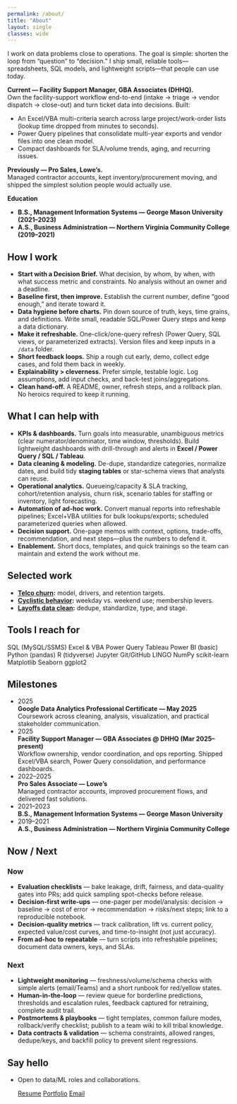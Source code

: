 ```yaml
---
permalink: /about/
title: "About"
layout: single
classes: wide
---
```


I work on data problems close to operations. The goal is simple: shorten the loop from “question” to “decision.” I ship small, reliable tools—spreadsheets, SQL models, and lightweight scripts—that people can use today.

**Current — Facility Support Manager, GBA Associates (DHHQ).**  
Own the facility-support workflow end-to-end (intake → triage → vendor dispatch → close-out) and turn ticket data into decisions. Built:
- An Excel/VBA multi-criteria search across large project/work-order lists (lookup time dropped from minutes to seconds).
- Power Query pipelines that consolidate multi-year exports and vendor files into one clean model.
- Compact dashboards for SLA/volume trends, aging, and recurring issues.

**Previously — Pro Sales, Lowe’s.**  
Managed contractor accounts, kept inventory/procurement moving, and shipped the simplest solution people would actually use.

**Education**  
- **B.S., Management Information Systems — George Mason University (2021–2023)**  
- **A.S., Business Administration — Northern Virginia Community College (2019–2021)**

## How I work
- **Start with a Decision Brief.** What decision, by whom, by when, with what success metric and constraints. No analysis without an owner and a deadline.
- **Baseline first, then improve.** Establish the current number, define “good enough,” and iterate toward it.
- **Data hygiene before charts.** Pin down source of truth, keys, time grains, and definitions. Write small, readable SQL/Power Query steps and keep a data dictionary.
- **Make it refreshable.** One-click/one-query refresh (Power Query, SQL views, or parameterized extracts). Version files and keep inputs in a `/data` folder.
- **Short feedback loops.** Ship a rough cut early, demo, collect edge cases, and fold them back in weekly.
- **Explainability > cleverness.** Prefer simple, testable logic. Log assumptions, add input checks, and back-test joins/aggregations.
- **Clean hand-off.** A README, owner, refresh steps, and a rollback plan. No heroics required to keep it running.

## What I can help with
- **KPIs & dashboards.** Turn goals into measurable, unambiguous metrics (clear numerator/denominator, time window, thresholds). Build lightweight dashboards with drill-through and alerts in **Excel / Power Query / SQL / Tableau**.
- **Data cleaning & modeling.** De-dupe, standardize categories, normalize dates, and build tidy **staging tables** or star-schema views that analysts can reuse.
- **Operational analytics.** Queueing/capacity & SLA tracking, cohort/retention analysis, churn risk, scenario tables for staffing or inventory, light forecasting.
- **Automation of ad-hoc work.** Convert manual reports into refreshable pipelines; Excel+VBA utilities for bulk lookups/exports; scheduled parameterized queries when allowed.
- **Decision support.** One-page memos with context, options, trade-offs, recommendation, and next steps—plus the numbers to defend it.
- **Enablement.** Short docs, templates, and quick trainings so the team can maintain and extend the work without me.


## Selected work
- **[Telco churn](/projects/telco-churn/):** model, drivers, and retention targets.  
- **[Cyclistic behavior](/projects/cyclist/):** weekday vs. weekend use; membership levers.  
- **[Layoffs data clean](/projects/world-layoffs/):** dedupe, standardize, type, and stage.

## Tools I reach for

  <div>
    <span class="pill">SQL (MySQL/SSMS)</span>
    <span class="pill">Excel & VBA</span>
    <span class="pill">Power Query</span>
    <span class="pill">Tableau</span>
    <span class="pill">Power BI (basic)</span>
    <span class="pill">Python (pandas)</span>
    <span class="pill">R (tidyverse)</span>
    <span class="pill">Jupyter</span>
    <span class="pill">Git/GitHub</span>
    <span class="pill">LINGO</span>
    <span class="pill">NumPy</span>
    <span class="pill">scikit-learn</span>
    <span class="pill">Matplotlib</span>
    <span class="pill">Seaborn</span>
    <span class="pill">ggplot2</span>

## Milestones

  <ul class="timeline">
    <li>
      <div class="tl-date">2025</div>
      <div class="tl-card">
        <strong>Google Data Analytics Professional Certificate — May 2025</strong><br>
        Coursework across cleaning, analysis, visualization, and practical stakeholder communication.
      </div>
    </li>
    <li>
      <div class="tl-date">2025</div>
      <div class="tl-card">
        <strong>Facility Support Manager — GBA Associates @ DHHQ (Mar 2025–present)</strong><br>
        Workflow ownership, vendor coordination, and ops reporting. Shipped Excel/VBA search, Power Query consolidation, and performance dashboards.
      </div>
    </li>
    <li>
      <div class="tl-date">2022–2025</div>
      <div class="tl-card">
        <strong>Pro Sales Associate — Lowe’s</strong><br>
        Managed contractor accounts, improved procurement flows, and delivered fast solutions.
      </div>
    </li>
    <li>
      <div class="tl-date">2021–2023</div>
      <div class="tl-card">
        <strong>B.S., Management Information Systems — George Mason University</strong>
      </div>
    </li>
    <li>
      <div class="tl-date">2019–2021</div>
      <div class="tl-card">
        <strong>A.S., Business Administration — Northern Virginia Community College</strong>
      </div>
    </li>
  </ul>

## Now / Next

  <div class="twocol">
    <div>
      <h3>Now</h3>
      <ul>
        <li><strong>Evaluation checklists</strong> — bake leakage, drift, fairness, and data-quality gates into PRs; add quick sampling spot-checks before release.</li>
        <li><strong>Decision-first write-ups</strong> — one-pager per model/analysis: decision → baseline → cost of error → recommendation → risks/next steps; link to a reproducible notebook.</li>
        <li><strong>Decision-quality metrics</strong> — track calibration, lift vs. current policy, expected value/cost curves, and time-to-insight (not just accuracy).</li>
        <li><strong>From ad-hoc to repeatable</strong> — turn scripts into refreshable pipelines; document data owners, keys, and SLAs.</li>
      </ul>
    </div>
    <div>
      <h3>Next</h3>
      <ul>
        <li><strong>Lightweight monitoring</strong> — freshness/volume/schema checks with simple alerts (email/Teams) and a short runbook for red/yellow states.</li>
        <li><strong>Human-in-the-loop</strong> — review queue for borderline predictions, thresholds and escalation rules, feedback captured for retraining, complete audit trail.</li>
        <li><strong>Postmortems & playbooks</strong> — tight templates, common failure modes, rollback/verify checklist; publish to a team wiki to kill tribal knowledge.</li>
        <li><strong>Data contracts & validation</strong> — schema constraints, allowed ranges, dedupe/keys, and backfill policy to prevent silent regressions.</li>
      </ul>
    </div>
  </div>

## Say hello
- Open to data/ML roles and collaborations.

  <p>
    <a class="btn btn--primary" href="/resume/">Resume</a>
    <a class="btn" href="/projects/">Portfolio</a>
    <a class="btn" href="mailto:christianaguirrepp@gmail.com">Email</a>
  </p>

